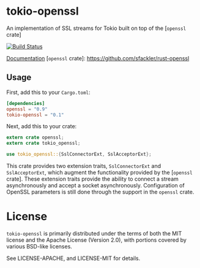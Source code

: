 # tokio-openssl

An implementation of SSL streams for Tokio built on top of the [`openssl` crate]

[![Build Status](https://travis-ci.org/alexcrichton//tokio-openssl.svg?branch=master)](https://travis-ci.org/alexcrichton/tokio-openssl)

[Documentation](https://docs.rs/tokio-openssl)
[`openssl` crate]: https://github.com/sfackler/rust-openssl

## Usage

First, add this to your `Cargo.toml`:

```toml
[dependencies]
openssl = "0.9"
tokio-openssl = "0.1"
```

Next, add this to your crate:

```rust
extern crate openssl;
extern crate tokio_openssl;

use tokio_openssl::{SslConnectorExt, SslAcceptorExt};
```

This crate provides two extension traits, `SslConnectorExt` and
`SslAcceptorExt`, which augment the functionality provided by the [`openssl`
crate]. These extension traits provide the ability to connect a stream
asynchronously and accept a socket asynchronously. Configuration of OpenSSL
parameters is still done through the support in the `openssl` crate.

# License

`tokio-openssl` is primarily distributed under the terms of both the MIT license
and the Apache License (Version 2.0), with portions covered by various BSD-like
licenses.

See LICENSE-APACHE, and LICENSE-MIT for details.

